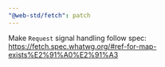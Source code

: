 ```yaml
---
"@web-std/fetch": patch
---
```


Make `Request` signal handling follow spec: https://fetch.spec.whatwg.org/#ref-for-map-exists%E2%91%A0%E2%91%A3
